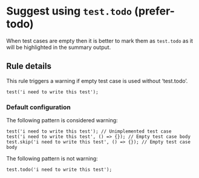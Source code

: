 Suggest using `test.todo` (prefer-todo)
=======================================

When test cases are empty then it is better to mark them as `test.todo` as it will be highlighted in the summary output.

Rule details
------------

This rule triggers a warning if empty test case is used without ‘test.todo’.

    test('i need to write this test');

### Default configuration

The following pattern is considered warning:

    test('i need to write this test'); // Unimplemented test case
    test('i need to write this test', () => {}); // Empty test case body
    test.skip('i need to write this test', () => {}); // Empty test case body

The following pattern is not warning:

    test.todo('i need to write this test');
